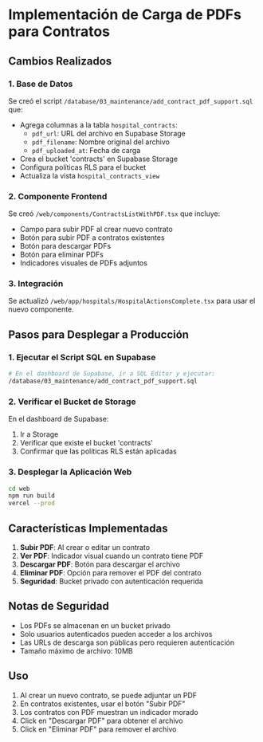 # Implementación de Carga de PDFs para Contratos

## Cambios Realizados

### 1. Base de Datos
Se creó el script `/database/03_maintenance/add_contract_pdf_support.sql` que:
- Agrega columnas a la tabla `hospital_contracts`:
  - `pdf_url`: URL del archivo en Supabase Storage
  - `pdf_filename`: Nombre original del archivo
  - `pdf_uploaded_at`: Fecha de carga
- Crea el bucket 'contracts' en Supabase Storage
- Configura políticas RLS para el bucket
- Actualiza la vista `hospital_contracts_view`

### 2. Componente Frontend
Se creó `/web/components/ContractsListWithPDF.tsx` que incluye:
- Campo para subir PDF al crear nuevo contrato
- Botón para subir PDF a contratos existentes
- Botón para descargar PDFs
- Botón para eliminar PDFs
- Indicadores visuales de PDFs adjuntos

### 3. Integración
Se actualizó `/web/app/hospitals/HospitalActionsComplete.tsx` para usar el nuevo componente.

## Pasos para Desplegar a Producción

### 1. Ejecutar el Script SQL en Supabase
```bash
# En el dashboard de Supabase, ir a SQL Editor y ejecutar:
/database/03_maintenance/add_contract_pdf_support.sql
```

### 2. Verificar el Bucket de Storage
En el dashboard de Supabase:
1. Ir a Storage
2. Verificar que existe el bucket 'contracts'
3. Confirmar que las políticas RLS están aplicadas

### 3. Desplegar la Aplicación Web
```bash
cd web
npm run build
vercel --prod
```

## Características Implementadas

1. **Subir PDF**: Al crear o editar un contrato
2. **Ver PDF**: Indicador visual cuando un contrato tiene PDF
3. **Descargar PDF**: Botón para descargar el archivo
4. **Eliminar PDF**: Opción para remover el PDF del contrato
5. **Seguridad**: Bucket privado con autenticación requerida

## Notas de Seguridad

- Los PDFs se almacenan en un bucket privado
- Solo usuarios autenticados pueden acceder a los archivos
- Las URLs de descarga son públicas pero requieren autenticación
- Tamaño máximo de archivo: 10MB

## Uso

1. Al crear un nuevo contrato, se puede adjuntar un PDF
2. En contratos existentes, usar el botón "Subir PDF"
3. Los contratos con PDF muestran un indicador morado
4. Click en "Descargar PDF" para obtener el archivo
5. Click en "Eliminar PDF" para remover el archivo
